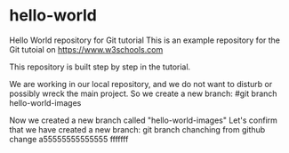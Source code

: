 # hello-world
Hello World repository for Git tutorial
This is an example repository for the Git tutoial on https://www.w3schools.com

This repository is built step by step in the tutorial.

We are working in our local repository, and we do not want to disturb or possibly wreck the main project.
So we create a new branch:
#git branch hello-world-images 

Now we created a new branch called "hello-world-images"
Let's confirm that we have created a new branch:
git branch
chanching from github
change
a55555555555555
fffffff
